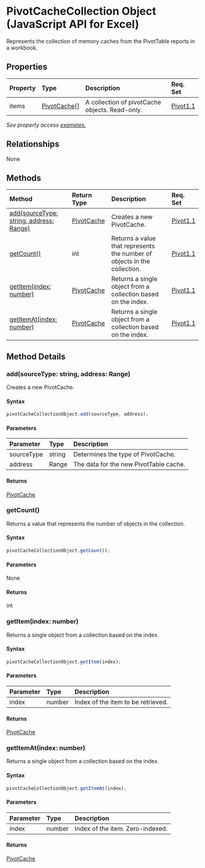 # PivotCacheCollection Object (JavaScript API for Excel)

Represents the collection of memory caches from the PivotTable reports in a workbook.

## Properties

| Property	   | Type	|Description| Req. Set|
|:---------------|:--------|:----------|:----|
|items|[PivotCache[]](pivotcache.md)|A collection of pivotCache objects. Read-only.|[Pivot1.1](../requirement-sets/excel-api-requirement-sets.md)|

_See property access [examples.](#property-access-examples)_

## Relationships
None


## Methods

| Method		   | Return Type	|Description| Req. Set|
|:---------------|:--------|:----------|:----|
|[add(sourceType: string, address: Range)](#addsourcetype-string-address-range)|[PivotCache](pivotcache.md)|Creates a new PivotCache.|[Pivot1.1](../requirement-sets/excel-api-requirement-sets.md)|
|[getCount()](#getcount)|int|Returns a value that represents the number of objects in the collection.|[Pivot1.1](../requirement-sets/excel-api-requirement-sets.md)|
|[getItem(index: number)](#getitemindex-number)|[PivotCache](pivotcache.md)|Returns a single object from a collection based on the index.|[Pivot1.1](../requirement-sets/excel-api-requirement-sets.md)|
|[getItemAt(index: number)](#getitematindex-number)|[PivotCache](pivotcache.md)|Returns a single object from a collection based on the index.|[Pivot1.1](../requirement-sets/excel-api-requirement-sets.md)|

## Method Details


### add(sourceType: string, address: Range)
Creates a new PivotCache.

#### Syntax
```js
pivotCacheCollectionObject.add(sourceType, address);
```

#### Parameters
| Parameter	   | Type	|Description|
|:---------------|:--------|:----------|
|sourceType|string|Determines the type of PivotCache.|
|address|Range|The data for the new PivotTable cache.|

#### Returns
[PivotCache](pivotcache.md)

### getCount()
Returns a value that represents the number of objects in the collection.

#### Syntax
```js
pivotCacheCollectionObject.getCount();
```

#### Parameters
None

#### Returns
int

### getItem(index: number)
Returns a single object from a collection based on the index.

#### Syntax
```js
pivotCacheCollectionObject.getItem(index);
```

#### Parameters
| Parameter	   | Type	|Description|
|:---------------|:--------|:----------|
|index|number|Index of the item to be retrieved.|

#### Returns
[PivotCache](pivotcache.md)

### getItemAt(index: number)
Returns a single object from a collection based on the index.

#### Syntax
```js
pivotCacheCollectionObject.getItemAt(index);
```

#### Parameters
| Parameter	   | Type	|Description|
|:---------------|:--------|:----------|
|index|number|Index of the item. Zero-indexed.|

#### Returns
[PivotCache](pivotcache.md)
